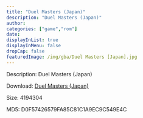 ```yaml
---
title: "Duel Masters (Japan)"
description: "Duel Masters (Japan)"
author: 
categories: ["game","rom"]
date: 
displayInList: true
displayInMenu: false
dropCap: false
featuredImage: /img/gba/Duel Masters [Japan].jpg
---
```


Description: Duel Masters (Japan)

Download: <a style="text-decoration:underline;" href="https://mega.nz/#!3aZQnCKA!BW2giuFb43Lw_MzJmcJSOQY1boiM2YhMShh8WrdPPt0" target = "_blank" rel = "nofollow" > Duel Masters (Japan)</a>

Size: 4194304

MD5: D0F57426579FA85C81C1A9EC9C549E4C

